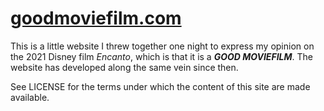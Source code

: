 # [goodmoviefilm.com]()

This is a little website I threw together one night to express my
opinion on the 2021 Disney film *Encanto*, which is that it is a ***GOOD
MOVIEFILM***. The website has developed along the same vein since then.

See LICENSE for the terms under which the content of this site are made
available.
